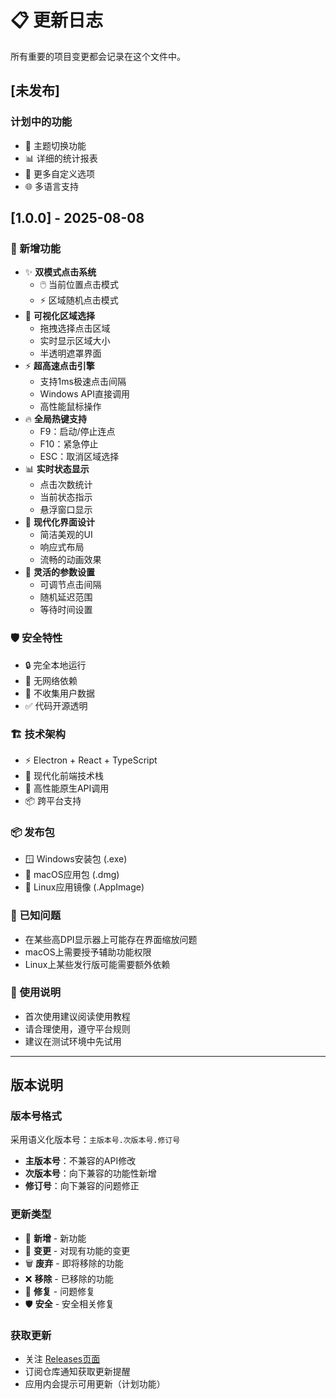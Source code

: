# 📋 更新日志

所有重要的项目变更都会记录在这个文件中。

## [未发布]

### 计划中的功能
- 🎨 主题切换功能
- 📊 详细的统计报表
- 🔧 更多自定义选项
- 🌐 多语言支持

## [1.0.0] - 2025-08-08

### 🎉 新增功能
- ✨ **双模式点击系统**
  - 🖱️ 当前位置点击模式
  - ⚡ 区域随机点击模式
- 🎯 **可视化区域选择**
  - 拖拽选择点击区域
  - 实时显示区域大小
  - 半透明遮罩界面
- ⚡ **超高速点击引擎**
  - 支持1ms极速点击间隔
  - Windows API直接调用
  - 高性能鼠标操作
- 🔥 **全局热键支持**
  - F9：启动/停止连点
  - F10：紧急停止
  - ESC：取消区域选择
- 📊 **实时状态显示**
  - 点击次数统计
  - 当前状态指示
  - 悬浮窗口显示
- 🎨 **现代化界面设计**
  - 简洁美观的UI
  - 响应式布局
  - 流畅的动画效果
- 🔧 **灵活的参数设置**
  - 可调节点击间隔
  - 随机延迟范围
  - 等待时间设置

### 🛡️ 安全特性
- 🔒 完全本地运行
- 🚫 无网络依赖
- 🔐 不收集用户数据
- ✅ 代码开源透明

### 🏗️ 技术架构
- ⚡ Electron + React + TypeScript
- 🎨 现代化前端技术栈
- 🔧 高性能原生API调用
- 📦 跨平台支持

### 📦 发布包
- 🪟 Windows安装包 (.exe)
- 🍎 macOS应用包 (.dmg)
- 🐧 Linux应用镜像 (.AppImage)

### 🐛 已知问题
- 在某些高DPI显示器上可能存在界面缩放问题
- macOS上需要授予辅助功能权限
- Linux上某些发行版可能需要额外依赖

### 📝 使用说明
- 首次使用建议阅读使用教程
- 请合理使用，遵守平台规则
- 建议在测试环境中先试用

---

## 版本说明

### 版本号格式
采用语义化版本号：`主版本号.次版本号.修订号`

- **主版本号**：不兼容的API修改
- **次版本号**：向下兼容的功能性新增
- **修订号**：向下兼容的问题修正

### 更新类型
- 🎉 **新增** - 新功能
- 🔄 **变更** - 对现有功能的变更
- 🗑️ **废弃** - 即将移除的功能
- ❌ **移除** - 已移除的功能
- 🐛 **修复** - 问题修复
- 🛡️ **安全** - 安全相关修复

### 获取更新
- 关注 [Releases页面](https://github.com/your-username/smart-mouse-clicker-releases/releases)
- 订阅仓库通知获取更新提醒
- 应用内会提示可用更新（计划功能）
